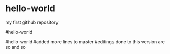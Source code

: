 # hello-world
my first github repository

#hello-world

#hello-world
#added more lines to master
#editings done to this version are so and so

